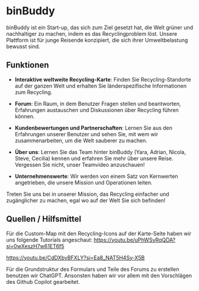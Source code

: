 # binBuddy

binBuddy ist ein Start-up, das sich zum Ziel gesetzt hat, die Welt grüner und nachhaltiger zu machen, indem es das Recyclingproblem löst. Unsere Plattform ist für junge Reisende konzipiert, die sich ihrer Umweltbelastung bewusst sind.

## Funktionen

- **Interaktive weltweite Recycling-Karte**: Finden Sie Recycling-Standorte auf der ganzen Welt und erhalten Sie länderspezifische Informationen zum Recycling.

- **Forum**: Ein Raum, in dem Benutzer Fragen stellen und beantworten, Erfahrungen austauschen und Diskussionen über Recycling führen können.

- **Kundenbewertungen und Partnerschaften**: Lernen Sie aus den Erfahrungen unserer Benutzer und sehen Sie, mit wem wir zusammenarbeiten, um die Welt sauberer zu machen.

- **Über uns**: Lernen Sie das Team hinter binBuddy (Yara, Adrian, Nicola, Steve, Cecilia) kennen und erfahren Sie mehr über unsere Reise. Vergessen Sie nicht, unser Teamvideo anzuschauen!

- **Unternehmenswerte**: Wir werden von einem Satz von Kernwerten angetrieben, die unsere Mission und Operationen leiten.

Treten Sie uns bei in unserer Mission, das Recycling einfacher und zugänglicher zu machen, egal wo auf der Welt Sie sich befinden!


## Quellen / Hilfsmittel

Für die Custom-Map mit den Recycling-Icons auf der Karte-Seite haben wir uns folgende Tutorials angeschaut: 
https://youtu.be/uPhWSyRqQDA?si=0wXeszH7w61ET6f5

https://youtu.be/CdDXbvBFXLY?si=Ea8_NAT5H4Sy-X5B

Für die Grundstruktur des Formulars und Teile des Forums zu erstellen benutzen wir ChatGPT.
Ansonsten haben wir vor allem mit den Vorschlägen des Github Copilot gearbeitet.
